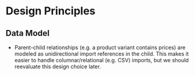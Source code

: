 # Design Principles

## Data Model

* Parent-child relationships (e.g. a product variant contains prices) are 
modeled as unidirectional import references in the child. This makes it easier to
handle columnar/relational (e.g. CSV) imports, but we should reevaluate this design choice later.
